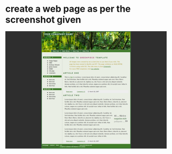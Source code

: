# create a web page as per the screenshot given
![simple webpage](wireframe1-greenpiece.png?raw=true "Simple Webpage")